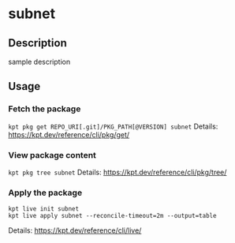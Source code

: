 # subnet

## Description
sample description

## Usage

### Fetch the package
`kpt pkg get REPO_URI[.git]/PKG_PATH[@VERSION] subnet`
Details: https://kpt.dev/reference/cli/pkg/get/

### View package content
`kpt pkg tree subnet`
Details: https://kpt.dev/reference/cli/pkg/tree/

### Apply the package
```
kpt live init subnet
kpt live apply subnet --reconcile-timeout=2m --output=table
```
Details: https://kpt.dev/reference/cli/live/
